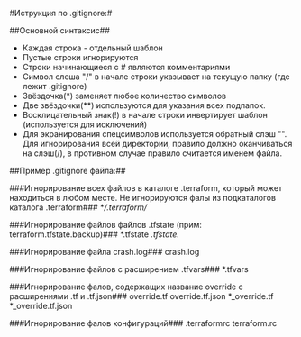 #Иструкция по .gitignore:#

##Основной синтаксис##
* Каждая строка - отдельный шаблон
* Пустые строки игнорируются
* Строки начинающиеся с # являются комментариями
* Символ слеша "/" в начале строки указывает на текущую папку (где лежит .gitignore)
* Звёздочка(*) заменяет любое количество символов
* Две звёздочки(**) используются для указания всех подпапок.
* Восклицательный знак(!) в начале строки инвертирует шаблон (используется для исключений)
* Для экранирования спецсимволов используется обратный слэш "\". Для игнорирования всей директории, правило должно оканчиваться на слэш(/), в противном случае правило считается именем файла.

##Пример .gitignore файла:##

###Игнорирование всех файлов в каталоге .terraform, который может находиться в любом месте. Не игнорируются фалы из подкаталогов каталога .terraform###
**/.terraform/*

###Игнорирование файлов файлов .tfstate (прим: terraform.tfstate.backup)###
*.tfstate
*.tfstate.*

###Игнорирование файла crash.log###
crash.log

###Игнорирование файлов с расширением .tfvars###
*.tfvars

###Игнорирование фалов, содержащих название override с расширениями .tf и .tf.json###
override.tf
override.tf.json
*_override.tf
*_override.tf.json

###Игнорирование фалов конфигураций###
.terraformrc
terraform.rc


